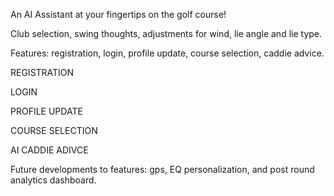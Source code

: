 An AI Assistant at your fingertips on the golf course!


Club selection, swing thoughts, adjustments for wind, lie angle and lie type. 


Features: registration, login, profile update, course selection, caddie advice.


REGISTRATION

LOGIN

PROFILE UPDATE

COURSE SELECTION

AI CADDIE ADIVCE

Future developments to features: gps, EQ personalization, and post round analytics dashboard.
